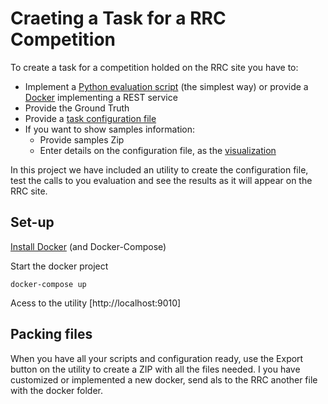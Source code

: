 # Craeting a Task for a RRC Competition

To create a task for a competition holded on the RRC site you have to:
- Implement a [Python evaluation script](docs/EVALUATIONSCRIPT.md) (the simplest way) or provide a [Docker](docs/EVALUATIONDOCKER.md) implementing a REST service
- Provide the Ground Truth
- Provide a [task configuration file](docs/CONFIGURATION.md)
- If you want to show samples information:
    - Provide samples Zip
    - Enter details on the configuration file, as the [visualization](docs/VISUALIZATION.md)

In this project we have included an utility to create the configuration file, test the calls to you evaluation and see the results as it will appear on the RRC site.

## Set-up
[Install Docker](https://docs.docker.com/get-docker/) (and Docker-Compose)

Start the docker project
```
docker-compose up
```

Acess to the utility
[http://localhost:9010]


## Packing files
When you have all your scripts and configuration ready, use the Export button on the utility to create a ZIP with all the files needed.
I you have customized or implemented a new docker, send als to the RRC another file with the docker folder.
